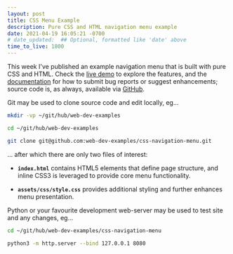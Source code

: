 ```yaml
---
layout: post
title: CSS Menu Example
description: Pure CSS and HTML navigation menu example
date: 2021-04-19 16:05:21 -0700
# date_updated:  ## Optional, formatted like 'date' above
time_to_live: 1800
---
```



This week I've published an example navigation menu that is built with pure CSS and HTML. Check the [live demo][link__web_site] to explore the features, and the [documentation][link__documentation] for how to submit bug reports or suggest enhancements; source code is, as always, available via [GitHub][link__source].


Git may be used to clone source code and edit locally, eg...


```bash
mkdir -vp ~/git/hub/web-dev-examples

cd ~/git/hub/web-dev-examples

git clone git@github.com:web-dev-examples/css-navigation-menu.git
```


... after which there are only two files of interest:


- **`index.html`** contains HTML5 elements that define page structure, and inline CSS3 is leveraged to provide core menu functionality.


- **`assets/css/style.css`** provides additional styling and further enhances menu presentation.


Python or your favourite development web-server may be used to test site and any changes, eg...


```bash
cd ~/git/hub/web-dev-examples/css-navigation-menu

python3 -m http.server --bind 127.0.0.1 8080
```


[link__documentation]: https://github.com/web-dev-examples/css-navigation-menu/blob/main/.github/README.md "Repository documentation"

[link__source]: https://github.com/web-dev-examples/css-navigation-menu "Repository source code"

[link__web_site]: https://web-dev-examples.github.io/css-navigation-menu/index.html

